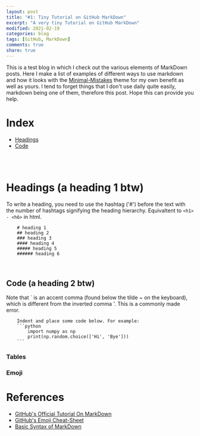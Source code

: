 ```yaml
---
layout: post
title: "#1: Tiny Tutorial on GitHub MarkDown"
excerpt: "A very tiny Tutorial on GitHub MarkDown"
modified: 2021-02-19
categories: blog
tags: [GitHub, MarkDown]
comments: true
share: true
---
```


This is a test blog in which I check out the various elements of MarkDown posts. Here I make a list of examples of different ways to use markdown and how it looks with the [Minimal-Mistakes]() theme for my own benefit as well as yours. I tend to forget things that I don't use daily quite easily, markdown being one of them, therefore this post. Hope this can provide you help. 
<br/>

# Index 

*  [Headings](#heading)
*  [Code](#code)

<br/><br/>

# Headings (a heading 1 btw) <a name="heading"></a>

To write a heading, you need to use the hashtag ('#') before the text with the number of hashtags signifying the heading hierarchy. Equivaltent to `<h1> - <h6>` in html.

```
    # heading 1
    ## heading 2
    ### heading 3
    #### heading 4
    ##### heading 5
    ###### heading 6
```

<br/>

## Code (a heading 2 btw)  <a name='code'></a>

Note that ` is an accent comma (found below the tilde ~ on the keyboard), which is different from the inverted comma '. This is a commonly made error. 

```text
    Indent and place some code below. For example:
    ```python
        import numpy as np
        print(np.random.choice(['Hi', 'Bye']))
    ```
```

### Tables


### Emoji


# References

*  [GitHub's Official Tutorial On MarkDown](https://guides.github.com/features/mastering-markdown/)
*  [GitHub's Emoji Cheat-Sheet](https://github.com/ikatyang/emoji-cheat-sheet)
*  [Basic Syntax of MarkDown](https://docs.github.com/en/github/writing-on-github/basic-writing-and-formatting-syntax)